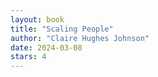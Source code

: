 ```yaml
---
layout: book
title: "Scaling People"
author: "Claire Hughes Johnson"
date: 2024-03-08
stars: 4
---
```


